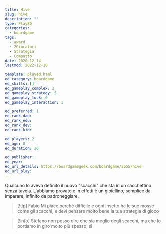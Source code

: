 ```yaml
---
title: Hive
slug: hive
description: ""
type: PlayED
categories:
  - boardgame
tags:
  - award
  - 2Giocatori
  - Strategia
  - Compatto
date: 2020-12-14
lastmod: 2022-12-18

template: played.html
ed_category: boardgame
ed_skills: []
ed_gameplay_complex: 2
ed_gameplay_strategy: 5
ed_gameplay_luck: 0
ed_gameplay_interaction: 1

ed_preferred: 1
ed_rank_dad: 
ed_rank_edu: 
ed_rank_dev: 
ed_rank_kid: 

ed_players: 2
ed_age: 8
ed_duration: 20

ed_publisher: 
ed_year: 
ed_url_details: https://boardgamegeek.com/boardgame/2655/hive
ed_url_play: 
---
```


Qualcuno lo aveva definito il nuovo "scacchi" che sta in un sacchettino senza tavola.
L'abbiamo provato e in effetti è un gioiellino, semplice da imparare, infinito da padroneggiare.

> [!tip] Fabio
> Mi piace perché difficile e ogni insetto ha le sue mosse come gli scacchi, e devi pensare molto bene la tua strategia di gioco

> [!info] Stefano
> non posso dire che sia meglio degli scacchi, ma che lo portiamo in giro molto più spesso, sì
